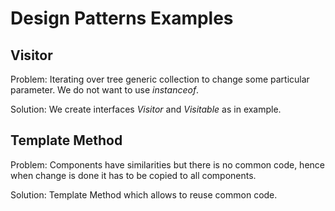 # Design Patterns Examples #

## Visitor ##

Problem:
Iterating over tree generic collection to change some particular parameter. We do not want to use _instanceof_.

Solution:
We create interfaces _Visitor_ and _Visitable_ as in example.

## Template Method ##

Problem:
Components have similarities but there is no common code, hence when change is done it has to be copied to all components.

Solution:
Template Method which allows to reuse common code.
